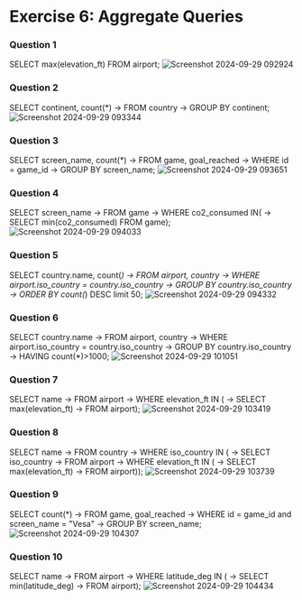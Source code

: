 # Exercise 6: Aggregate Queries
### Question 1
SELECT max(elevation_ft) FROM airport;
![Screenshot 2024-09-29 092924](https://github.com/user-attachments/assets/9290cacc-72f3-4860-b81e-aee57d5d5bfe)

### Question 2
SELECT continent, count(*)
    -> FROM country
    -> GROUP BY continent;
![Screenshot 2024-09-29 093344](https://github.com/user-attachments/assets/ad459362-ee09-4ffa-8b05-08a3938d9a32)

### Question 3
SELECT screen_name, count(*)
    -> FROM game, goal_reached
    -> WHERE id = game_id
    -> GROUP BY screen_name;
![Screenshot 2024-09-29 093651](https://github.com/user-attachments/assets/3b8d7718-dc74-4bab-82ee-9321e8d0205e)

### Question 4
SELECT screen_name
    -> FROM game
    -> WHERE co2_consumed IN(
    -> SELECT min(co2_consumed) FROM game);
![Screenshot 2024-09-29 094033](https://github.com/user-attachments/assets/b16f02e4-92a1-40c5-8810-9fafdd70ef01)

### Question 5
SELECT country.name, count(*)
    -> FROM airport, country
    -> WHERE airport.iso_country = country.iso_country
    -> GROUP BY country.iso_country
    -> ORDER BY count(*) DESC limit 50;
![Screenshot 2024-09-29 094332](https://github.com/user-attachments/assets/f9801cc1-aee1-4e25-9cae-30a527a5abfb)

### Question 6
SELECT country.name
    -> FROM airport, country
    -> WHERE airport.iso_country = country.iso_country
    -> GROUP BY country.iso_country
    -> HAVING count(*)>1000;
  ![Screenshot 2024-09-29 101051](https://github.com/user-attachments/assets/ddb94831-003e-407c-a19e-ccc38c72279d)

### Question 7
SELECT name
    -> FROM airport
    -> WHERE elevation_ft IN (
    -> SELECT max(elevation_ft)
    -> FROM airport);
![Screenshot 2024-09-29 103419](https://github.com/user-attachments/assets/0b50faaf-3526-4cd0-875f-1eaa81e75542)

### Question 8
SELECT name
    -> FROM country
    -> WHERE iso_country IN (
    -> SELECT iso_country
    -> FROM airport
    -> WHERE elevation_ft IN (
    -> SELECT max(elevation_ft)
    -> FROM airport));
![Screenshot 2024-09-29 103739](https://github.com/user-attachments/assets/7dda39a2-6b9f-4685-a933-c7f01b8d2e84)

### Question 9
SELECT count(*)
    -> FROM game, goal_reached
    -> WHERE id = game_id and screen_name = "Vesa"
    -> GROUP BY screen_name;
![Screenshot 2024-09-29 104307](https://github.com/user-attachments/assets/43be87c3-938b-4a49-9ec4-4c239e9df3f5)

### Question 10
SELECT name
    -> FROM airport
    -> WHERE latitude_deg IN (
    -> SELECT min(latitude_deg)
    -> FROM airport);
![Screenshot 2024-09-29 104434](https://github.com/user-attachments/assets/db36b136-da9a-48e6-a32d-c48421738032)


